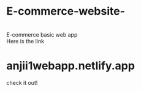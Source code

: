 # E-commerce-website-
<br> E-commerce basic web app
<br> Here is the link <br> 
# anjii1webapp.netlify.app <br>
check it out!
